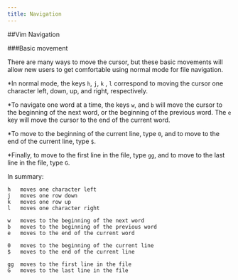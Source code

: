 ```yaml
---
title: Navigation
---
```


##Vim Navigation

###Basic movement

There are many ways to move the cursor, but these basic movements will allow
new users to get comfortable using normal mode for file navigation. 

*In normal mode, the keys `h`, `j`, `k` , `l` correspond to moving the cursor
one character left, down, up, and right, respectively. 

*To navigate one word at a time, the keys `w`, and `b` will move the cursor to
the beginning of the next word, or the beginning of the previous word. The `e`
key will move the cursor to the end of the current word.

*To move to the beginning of the current line, type `0`, and to move to the end
of the current line, type `$`.

*Finally, to move to the first line in the file, type `gg`, and to move to the
last line in the file, type `G`.

In summary: 

```vim
h   moves one character left
j   moves one row down
k   moves one row up
l   moves one character right

w   moves to the beginning of the next word
b   moves to the beginning of the previous word
e   moves to the end of the current word

0   moves to the beginning of the current line
$   moves to the end of the current line

gg  moves to the first line in the file
G   moves to the last line in the file
```


